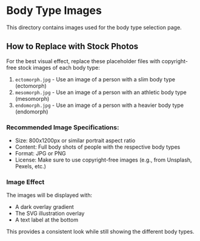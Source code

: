 # Body Type Images

This directory contains images used for the body type selection page.

## How to Replace with Stock Photos

For the best visual effect, replace these placeholder files with copyright-free stock images of each body type:

1. `ectomorph.jpg` - Use an image of a person with a slim body type (ectomorph)
2. `mesomorph.jpg` - Use an image of a person with an athletic body type (mesomorph)
3. `endomorph.jpg` - Use an image of a person with a heavier body type (endomorph)

### Recommended Image Specifications:
- Size: 800x1200px or similar portrait aspect ratio
- Content: Full body shots of people with the respective body types
- Format: JPG or PNG
- License: Make sure to use copyright-free images (e.g., from Unsplash, Pexels, etc.)

### Image Effect
The images will be displayed with:
- A dark overlay gradient
- The SVG illustration overlay
- A text label at the bottom

This provides a consistent look while still showing the different body types. 
